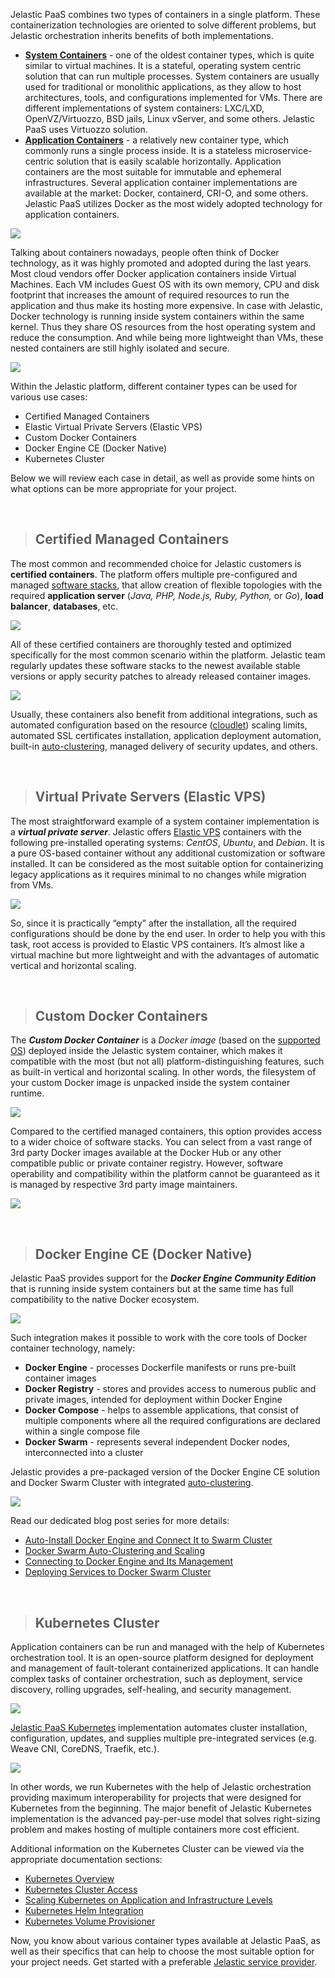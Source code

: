 Jelastic PaaS combines two types of containers in a single platform. These containerization technologies are oriented to solve different problems, but Jelastic orchestration inherits benefits of both implementations.

- **[System Containers](https://docs.jelastic.com/what-are-system-containers/)** - one of the oldest container types, which is quite similar to virtual machines. It is a stateful, operating system centric solution that can run multiple processes. System containers are usually used for traditional or monolithic applications, as they allow to host architectures, tools, and configurations implemented for VMs. There are different implementations of system containers: LXC/LXD, OpenVZ/Virtuozzo, BSD jails, Linux vServer, and some others. Jelastic PaaS uses Virtuozzo solution.
- **[Application Containers](https://docs.jelastic.com/what-are-application-containers/)** - a relatively new container type, which commonly runs a single process inside. It is a stateless microservice-centric solution that is easily scalable horizontally. Application containers are the most suitable for immutable and ephemeral infrastructures. Several application container implementations are available at the market: Docker, containerd, CRI-O, and some others. Jelastic PaaS utilizes Docker as the most widely adopted technology for application containers.

![](https://jelastic.com/blog/wp-content/uploads/2020/07/application-container-system-container-1-300x191.png)

Talking about containers nowadays, people often think of Docker technology, as it was highly promoted and adopted during the last years. Most cloud vendors offer Docker application containers inside Virtual Machines. Each VM includes Guest OS with its own memory, CPU and disk footprint that increases the amount of required resources to run the application and thus make its hosting more expensive. In case with Jelastic, Docker technology is running inside system containers within the same kernel. Thus they share OS resources from the host operating system and reduce the consumption. And while being more lightweight than VMs, these nested containers are still highly isolated and secure.

![](https://jelastic.com/blog/wp-content/uploads/2020/07/system-container-vs-virtual-machine--768x321.png)

Within the Jelastic platform, different container types can be used for various use cases:

- Certified Managed Containers
- Elastic Virtual Private Servers (Elastic VPS)
- Custom Docker Containers
- Docker Engine CE (Docker Native)
- Kubernetes Cluster

Below we will review each case in detail, as well as provide some hints on what options can be more appropriate for your project.<p>&nbsp;</p>

> ## Certified Managed Containers

The most common and recommended choice for Jelastic customers is **certified containers**. The platform offers multiple pre-configured and managed [software stacks](https://docs.jelastic.com/software-stacks-versions/), that allow creation of flexible topologies with the required **application server** (_Java, PHP, Node.js, Ruby, Python,_ or _Go_), **load balancer**, **databases**, etc. 

![](https://jelastic.com/blog/wp-content/uploads/2020/07/Certified-Managed-Containers-2-768x690.png)

All of these certified containers are thoroughly tested and optimized specifically for the most common scenario within the platform. Jelastic team regularly updates these software stacks to the newest available stable versions or apply security patches to already released container images.

![](https://jelastic.com/blog/wp-content/uploads/2020/07/Certified-Managed-Containers-scheme.png)

Usually, these containers also benefit from additional integrations, such as automated configuration based on the resource ([cloudlet](https://www.qloud.my/cirrusgrid/)) scaling limits, automated SSL certificates installation, application deployment automation, built-in [auto-clustering](https://docs.jelastic.com/auto-clustering/), managed delivery of security updates, and others.<p>&nbsp;</p>

> ## Virtual Private Servers (Elastic VPS)

The most straightforward example of a system container implementation is a _**virtual private server**_. Jelastic offers [Elastic VPS](https://docs.jelastic.com/vps/) containers with the following pre-installed operating systems: _CentOS_, _Ubuntu_, and _Debian_. It is a pure OS-based container without any additional customization or software installed. It can be considered as the most suitable option for containerizing legacy applications as it requires minimal to no changes while migration from VMs. 

![](https://jelastic.com/blog/wp-content/uploads/2020/07/Elastic-VPS-768x687.png)

So, since it is practically “empty” after the installation, all the required configurations should be done by the end user. In order to help you with this task, root access is provided to Elastic VPS containers. It’s almost like a virtual machine but more lightweight and with the advantages of automatic vertical and horizontal scaling.<p>&nbsp;</p>

> ## Custom Docker Containers

The _**Custom Docker Container**_ is a _Docker image_ (based on the [supported OS](https://docs.jelastic.com/docker-supported-distributions/)) deployed inside the Jelastic system container, which makes it compatible with the most (but not all) platform-distinguishing features, such as built-in vertical and horizontal scaling. In other words, the filesystem of your custom Docker image is unpacked inside the system container runtime.

![](https://jelastic.com/blog/wp-content/uploads/2020/07/Custom-Docker-Containers-scheme.png)

Compared to the certified managed containers, this option provides access to a wider choice of software stacks. You can select from a vast range of 3rd party Docker images available at the Docker Hub or any other compatible public or private container registry. However, software operability and compatibility within the platform cannot be guaranteed as it is managed by respective 3rd party image maintainers.

![](https://jelastic.com/blog/wp-content/uploads/2020/07/Custom-Docker-Containers-1-768x473.png)
<p>&nbsp;</p>

> ## Docker Engine CE (Docker Native)

Jelastic PaaS provides support for the _**Docker Engine Community Edition**_ that is running inside system containers but at the same time has full compatibility to the native Docker ecosystem. 

![](https://jelastic.com/blog/wp-content/uploads/2020/07/Docker-Engine-CE.png)

Such integration makes it possible to work with the core tools of Docker container technology, namely:

- **Docker Engine** - processes Dockerfile manifests or runs pre-built container images 
- **Docker Registry** - stores and provides access to numerous public and private images, intended for deployment within Docker Engine
- **Docker Compose** - helps to assemble applications, that consist of multiple components where all the required configurations are declared within a single compose file
- **Docker Swarm** - represents several independent Docker nodes, interconnected into a cluster

Jelastic provides a pre-packaged version of the Docker Engine CE solution and Docker Swarm Cluster with integrated [auto-clustering](https://jelastic.com/blog/docker-swarm-auto-clustering-and-scaling-with-paas/). 

![](https://jelastic.com/blog/wp-content/uploads/2020/07/Docker-Engine-CE-swarm-cluster-1.png)

Read our dedicated blog post series for more details:

- [Auto-Install Docker Engine and Connect It to Swarm Cluster](https://jelastic.com/blog/docker-engine-automatic-install-swarm-connect/)
- [Docker Swarm Auto-Clustering and Scaling](https://jelastic.com/blog/docker-swarm-auto-clustering-and-scaling-with-paas/)
- [Connecting to Docker Engine and Its Management](https://jelastic.com/blog/docker-engine-auto-install-connect-ssh-portainer/)
- [Deploying Services to Docker Swarm Cluster](https://jelastic.com/blog/deploy-services-docker-swarm-cluster/)
<p>&nbsp;</p>

> ## Kubernetes Cluster
Application containers can be run and managed with the help of Kubernetes orchestration tool. It is an open-source platform designed for deployment and management of fault-tolerant containerized applications. It can handle complex tasks of container orchestration, such as deployment, service discovery, rolling upgrades, self-healing, and security management.

![](https://jelastic.com/blog/wp-content/uploads/2020/07/Kubernetes-Cluster-scheme.png)

[Jelastic PaaS Kubernetes](https://jelastic.com/blog/kubernetes-cluster-scaling-pay-per-use-hosting/) implementation automates cluster installation, configuration, updates, and supplies multiple pre-integrated services (e.g. Weave CNI, CoreDNS, Traefik, etc.).

![](https://jelastic.com/blog/wp-content/uploads/2020/07/Kubernetes-Cluster.png)

In other words, we run Kubernetes with the help of Jelastic orchestration providing maximum interoperability for projects that were designed for Kubernetes from the beginning. The major benefit of Jelastic Kubernetes implementation is the advanced pay-per-use model that solves right-sizing problem and makes hosting of multiple containers more cost efficient.      

Additional information on the Kubernetes Cluster can be viewed via the appropriate documentation sections:

- [Kubernetes Overview](https://docs.jelastic.com/kubernetes-cluster/)
- [Kubernetes Cluster Access](https://docs.jelastic.com/kubernetes-cluster-access/)
- [Scaling Kubernetes on Application and Infrastructure Levels](https://jelastic.com/blog/scaling-kubernetes/)
- [Kubernetes Helm Integration](https://docs.jelastic.com/kubernetes-helm-integration/)
- [Kubernetes Volume Provisioner](https://docs.jelastic.com/kubernetes-volume-provisioner/)

Now, you know about various container types available at Jelastic PaaS, as well as their specifics that can help to choose the most suitable option for your project needs. Get started with a preferable [Jelastic service provider](https://www.qloud.my/cirrusgrid/).
